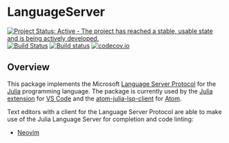 # LanguageServer

[![Project Status: Active - The project has reached a stable, usable state and is being actively developed.](http://www.repostatus.org/badges/latest/active.svg)](http://www.repostatus.org/#active)
[![Build Status](https://travis-ci.org/JuliaEditorSupport/LanguageServer.jl.svg?branch=master)](https://travis-ci.org/JuliaEditorSupport/LanguageServer.jl)
[![Build status](https://ci.appveyor.com/api/projects/status/ft7i2f9y5pggl4vn/branch/master?svg=true)](https://ci.appveyor.com/project/davidanthoff/languageserver-jl/branch/master)
[![codecov.io](http://codecov.io/github/JuliaEditorSupport/LanguageServer.jl/coverage.svg?branch=master)](http://codecov.io/github/JuliaEditorSupport/LanguageServer.jl?branch=master)

## Overview

This package implements the Microsoft [Language Server Protocol](https://github.com/Microsoft/language-server-protocol) for the [Julia](http://julialang.org/) programming language. The package is currently used by the [Julia extension](https://marketplace.visualstudio.com/items?itemName=julialang.language-julia) for [VS Code](https://code.visualstudio.com/) and the [atom-julia-lsp-client](https://github.com/pfitzseb/atom-julia-lsp-client) for [Atom](https://atom.io/).

Text editors with a client for the Language Server Protocol are able to make use of the Julia Language Server for completion and code linting:

- [Neovim](../../wiki/Neovim)
